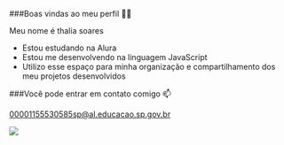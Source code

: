 ###Boas vindas ao meu perfil 💙💙

Meu nome é thalia soares

- Estou estudando na Alura
- Estou me desenvolvendo na linguagem JavaScript
- Utilizo esse espaço para minha organização e compartilhamento dos meu projetos desenvolvidos

###Você pode entrar em contato comigo 📫

00001155530585sp@al.educacao.sp.gov.br

![](https://media1.tenor.com/m/oy8W_xmfl-sAAAAC/love-you.gif)
